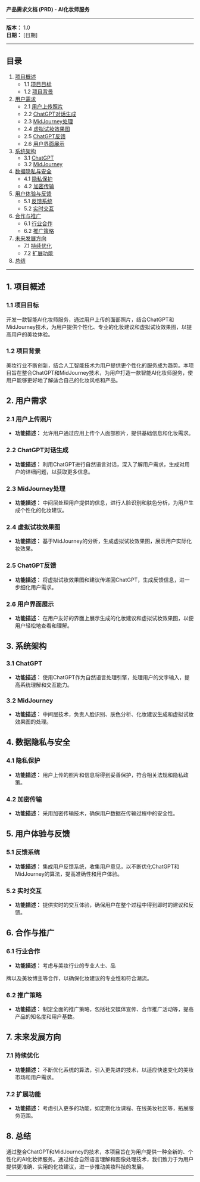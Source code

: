 **产品需求文档 (PRD) - AI化妆师服务**

---

**版本：** 1.0  
**日期：** [日期]

---

## 目录

1. [项目概述](#1-项目概述)
    - 1.1 [项目目标](#11-项目目标)
    - 1.2 [项目背景](#12-项目背景)
2. [用户需求](#2-用户需求)
    - 2.1 [用户上传照片](#21-用户上传照片)
    - 2.2 [ChatGPT对话生成](#22-chatgpt对话生成)
    - 2.3 [MidJourney处理](#23-midjourney处理)
    - 2.4 [虚拟试妆效果图](#24-虚拟试妆效果图)
    - 2.5 [ChatGPT反馈](#25-chatgpt反馈)
    - 2.6 [用户界面展示](#26-用户界面展示)
3. [系统架构](#3-系统架构)
    - 3.1 [ChatGPT](#31-chatgpt)
    - 3.2 [MidJourney](#32-midjourney)
4. [数据隐私与安全](#4-数据隐私与安全)
    - 4.1 [隐私保护](#41-隐私保护)
    - 4.2 [加密传输](#42-加密传输)
5. [用户体验与反馈](#5-用户体验与反馈)
    - 5.1 [反馈系统](#51-反馈系统)
    - 5.2 [实时交互](#52-实时交互)
6. [合作与推广](#6-合作与推广)
    - 6.1 [行业合作](#61-行业合作)
    - 6.2 [推广策略](#62-推广策略)
7. [未来发展方向](#7-未来发展方向)
    - 7.1 [持续优化](#71-持续优化)
    - 7.2 [扩展功能](#72-扩展功能)
8. [总结](#8-总结)

---

## 1. 项目概述

### 1.1 项目目标

开发一款智能AI化妆师服务，通过用户上传的面部照片，结合ChatGPT和MidJourney技术，为用户提供个性化、专业的化妆建议和虚拟试妆效果图，以提高用户的美妆体验。

### 1.2 项目背景

美妆行业不断创新，结合人工智能技术为用户提供更个性化的服务成为趋势。本项目旨在整合ChatGPT和MidJourney技术，为用户打造一款智能AI化妆师服务，使用户能够更好地了解适合自己的化妆风格和产品。

## 2. 用户需求

### 2.1 用户上传照片

- **功能描述：** 允许用户通过应用上传个人面部照片，提供基础信息和化妆需求。

### 2.2 ChatGPT对话生成

- **功能描述：** 利用ChatGPT进行自然语言对话，深入了解用户需求，生成对用户的详细问题，以获取更多信息。

### 2.3 MidJourney处理

- **功能描述：** 中间层处理用户提供的信息，进行人脸识别和肤色分析，为用户生成个性化的化妆建议。

### 2.4 虚拟试妆效果图

- **功能描述：** 基于MidJourney的分析，生成虚拟试妆效果图，展示用户实际化妆效果。

### 2.5 ChatGPT反馈

- **功能描述：** 将虚拟试妆效果图和建议传递回ChatGPT，生成反馈信息，进一步细化用户需求。

### 2.6 用户界面展示

- **功能描述：** 在用户友好的界面上展示生成的化妆建议和虚拟试妆效果图，以便用户轻松地查看和理解。

## 3. 系统架构

### 3.1 ChatGPT

- **功能描述：** 使用ChatGPT作为自然语言处理引擎，处理用户的文字输入，提高系统理解和交互能力。

### 3.2 MidJourney

- **功能描述：** 中间层技术，负责人脸识别、肤色分析、化妆建议生成和虚拟试妆效果图的处理。

## 4. 数据隐私与安全

### 4.1 隐私保护

- **功能描述：** 用户上传的照片和信息将得到妥善保护，符合相关法规和隐私政策。

### 4.2 加密传输

- **功能描述：** 采用加密传输技术，确保用户数据在传输过程中的安全性。

## 5. 用户体验与反馈

### 5.1 反馈系统

- **功能描述：** 集成用户反馈系统，收集用户意见，以不断优化ChatGPT和MidJourney的算法，提高准确性和用户体验。

### 5.2 实时交互

- **功能描述：** 提供实时的交互体验，确保用户在整个过程中得到即时的建议和反馈。

## 6. 合作与推广

### 6.1 行业合作

- **功能描述：** 考虑与美妆行业的专业人士、品

牌以及美妆博主等合作，以确保化妆建议的专业性和符合潮流。

### 6.2 推广策略

- **功能描述：** 制定全面的推广策略，包括社交媒体宣传、合作推广活动等，提高产品的知名度和用户基数。

## 7. 未来发展方向

### 7.1 持续优化

- **功能描述：** 不断优化系统的算法，引入更先进的技术，以适应快速变化的美妆市场和用户需求。

### 7.2 扩展功能

- **功能描述：** 考虑引入更多的功能，如定期化妆课程、在线美妆社区等，拓展服务范围。

## 8. 总结

通过整合ChatGPT和MidJourney的技术，本项目旨在为用户提供一种全新的、个性化的AI化妆师服务。通过结合自然语言理解和图像处理技术，我们致力于为用户提供更准确、实用的化妆建议，进一步推动美妆科技的发展。

---
